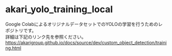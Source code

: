 # akari_yolo_training_local

Google ColabによるオリジナルデータセットでのYOLOの学習を行うためのレポジトリです。  
詳細は下記のリンク先を参照ください。  
https://akarigroup.github.io/docs/source/dev/custom_object_detection/training.html
